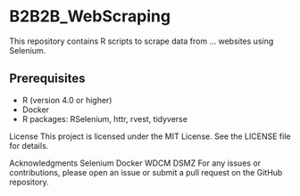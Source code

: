 # B2B2B_WebScraping


This repository contains R scripts to scrape data from ... websites using Selenium.

## Prerequisites
 - R (version 4.0 or higher)
 - Docker
 - R packages: RSelenium, httr, rvest, tidyverse


License
This project is licensed under the MIT License. See the LICENSE file for details.

Acknowledgments
Selenium
Docker
WDCM
DSMZ
For any issues or contributions, please open an issue or submit a pull request on the GitHub repository.